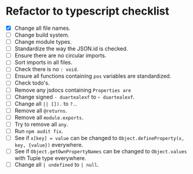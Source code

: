 # Refactor to typescript checklist

- [x] Change all file names.
- [ ] Change build system.
- [ ] Change module types.
- [ ] Standardize the way the JSON.id is checked.
- [ ] Ensure there are no circular imports.
- [ ] Sort imports in all files.
- [ ] Check there is no `: void`.
- [ ] Ensure all functions containing `pos` variables are standardized.
- [ ] Check todo's.
- [ ] Remove any jsdocs containing `Properties are`
- [ ] Change signed `- duartealexf` to `~ duartealexf`.
- [ ] Change all `|| []).` to `?.`.
- [ ] Remove all `@returns`.
- [ ] Remove all `module.exports`.
- [ ] Try to remove all `any`.
- [ ] Run `npm audit fix`.
- [ ] See if `x[key] = value` can be changed to `Object.defineProperty(x, key, {value})` everywhere.
- [ ] See if `Object.getOwnPropertyNames` can be changed to `Object.values` with Tuple type everywhere.
- [ ] Change all `| undefined` to `| null`.

